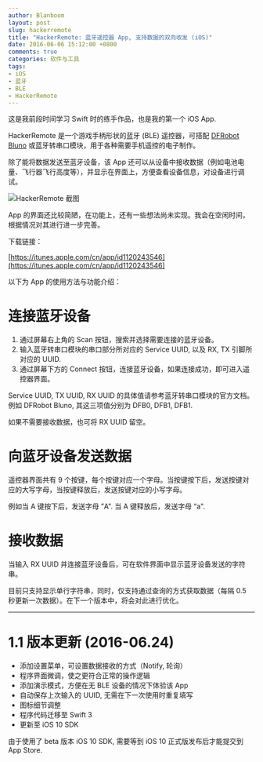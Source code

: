 ```yaml
---
author: Blanboom
layout: post
slug: hackerremote
title: "HackerRemote: 蓝牙遥控器 App, 支持数据的双向收发 (iOS)"
date: 2016-06-06 15:12:00 +0800
comments: true
categories: 软件与工具
tags:
- iOS
- 蓝牙
- BLE
- HackerRemote
---
```


这是我前段时间学习 Swift 时的练手作品，也是我的第一个 iOS App. 

HackerRemote 是一个游戏手柄形状的蓝牙 (BLE) 遥控器，可搭配 [DFRobot Bluno](http://www.dfrobot.com.cn/goods-823.html) 或蓝牙转串口模块，用于各种需要手机遥控的电子制作。

除了能将数据发送至蓝牙设备，该 App 还可以从设备中接收数据（例如电池电量、飞行器飞行高度等），并显示在界面上，方便查看设备信息，对设备进行调试。

![HackerRemote 截图](http://blanboom.org/images/2016/06/hackerremote.jpg)

App 的界面还比较简陋，在功能上，还有一些想法尚未实现。我会在空闲时间，根据情况对其进行进一步完善。

下载链接：

[https://itunes.apple.com/cn/app/id1120243546](https://itunes.apple.com/cn/app/id1120243546)



<!-- more -->

以下为 App 的使用方法与功能介绍：

# 连接蓝牙设备

1. 通过屏幕右上角的 Scan 按钮，搜索并选择需要连接的蓝牙设备。
2. 输入蓝牙转串口模块的串口部分所对应的 Service UUID, 以及 RX, TX 引脚所对应的 UUID.
3. 通过屏幕下方的 Connect 按钮，连接蓝牙设备，如果连接成功，即可进入遥控器界面。

Service UUID, TX UUID, RX UUID 的具体值请参考蓝牙转串口模块的官方文档。例如 DFRobot Bluno, 其这三项值分别为 DFB0, DFB1, DFB1.

如果不需要接收数据，也可将 RX UUID 留空。

# 向蓝牙设备发送数据

遥控器界面共有 9 个按键，每个按键对应一个字母。当按键按下后，发送按键对应的大写字母，当按键释放后，发送按键对应的小写字母。

例如当 A 键按下后，发送字母 ”A". 当 A 键释放后，发送字母 “a".

# 接收数据

当输入 RX UUID 并连接蓝牙设备后，可在软件界面中显示蓝牙设备发送的字符串。

目前只支持显示单行字符串，同时，仅支持通过查询的方式获取数据（每隔 0.5 秒更新一次数据）。在下一个版本中，将会对此进行优化。

-----------------------------------------------------------------------

# 1.1 版本更新 (2016-06.24)

- 添加设置菜单，可设置数据接收的方式（Notify, 轮询）
- 程序界面微调，使之更符合正常的操作逻辑
- 添加演示模式，方便在无 BLE 设备的情况下体验该 App
- 自动保存上次输入的 UUID, 无需在下一次使用时重复填写
- 图标细节调整
- 程序代码迁移至 Swift 3
- 更新至 iOS 10 SDK

由于使用了 beta 版本 iOS 10 SDK, 需要等到 iOS 10 正式版发布后才能提交到 App Store.




